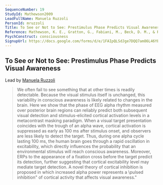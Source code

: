 ```yaml
---
SequenceNumber: 19
StudyId: Mathewson2009
LeadFullName: Manuela Ruzzoli
PersonId: mruzzoli
Title: To See or Not to See: Prestimulus Phase Predicts Visual Awareness
Reference: Mathewson, K. E., Gratton, G., Fabiani, M., Beck, D. M., & Ro, T. (2009). To See or Not to See: Prestimulus Phase Predicts Visual Awareness. Journal of Neuroscience, 29(9), 2725–2732. https://doi.org/10.1523/JNEUROSCI.3963-08.2009
PsychConstruct: consciousness
SignupUrl: https://docs.google.com/forms/d/e/1FAIpQLSdJge7DQQ7am86L46YEWSaeGCl-vQds-iYLjoruprrGVYweLg/viewform
---
```



## <a name="Mathewson2009"> To See or Not to See: Prestimulus Phase Predicts Visual Awareness


Lead by [Manuela Ruzzoli](/people/#mruzzoli)


> We often fail to see something that at other times is readily detectable. Because the visual stimulus itself is unchanged, this variability in conscious awareness is likely related to changes in the brain. Here we show that the phase of EEG alpha rhythm measured over posterior brain regions can reliably predict both subsequent visual detection and stimulus-elicited cortical activation levels in a metacontrast masking paradigm. When a visual target presentation coincides with the trough of an alpha wave, cortical activation is suppressed as early as 100 ms after stimulus onset, and observers are less likely to detect the target. Thus, during one alpha cycle lasting 100 ms, the human brain goes through a rapid oscillation in excitability, which directly influences the probability that an environmental stimulus will reach conscious awareness. Moreover, ERPs to the appearance of a fixation cross before the target predict its detection, further suggesting that cortical excitability level may mediate target detection. A novel theory of cortical inhibition is proposed in which increased alpha power represents a \pulsed inhibition\" of cortical activity that affects visual awareness."